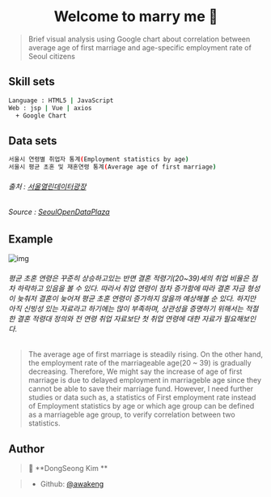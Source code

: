 <h1 align="center">Welcome to  marry me 👋</h1>

> Brief visual analysis using Google chart about correlation between average age of first marriage and age-specific employment rate of Seoul citizens

## Skill sets

```sh
Language : HTML5 | JavaScript
Web : jsp | Vue | axios
  + Google Chart
```

## Data sets

```sh
서울시 연령별 취업자 통계(Employment statistics by age)
서울시 평균 초혼 및 재혼연령 통계(Average age of first marriage)
```
###### 출처 : [서울열린데이터광장](http://data.seoul.go.kr)
###### Source : [SeoulOpenDataPlaza](http://data.seoul.go.kr)

## Example
![img](https://user-images.githubusercontent.com/44081090/64932690-aefe7700-d87b-11e9-93b9-95fdd8383c0e.jpg)
###### 평균 초혼 연령은 꾸준히 상승하고있는 반면 결혼 적령기(20~39)세의 취업 비율은 점차 하락하고 있음을 볼 수 있다. 따라서 취업 연령이 점차 증가함에 따라 결혼 자금 형성이 늦춰저 결혼이 늦어져 평균 초혼 연령이 증가하지 않을까 예상해볼 순 있다. 하지만 아직 신빙성 있는 자료라고 하기에는 많이 부족하며, 상관성을 증명하기 위해서는 적절한 결혼 적령대 정의와 전 연령 취업 자료보단 첫 취업 연령에 대한 자료가 필요해보인다.

>The average age of first marriage is steadily rising. On the other hand, the employment rate of the marriageable age(20 ~ 39) is gradually decreasing. Therefore, We might say the increase of age of first marriage is due to delayed employment in marriageble age since they cannot be able to save their marriage fund. However, I need further studies or data such as, a statistics of First employment rate instead of Employment statistics by age or which age group can be defined as a marriageble age group, to verify correlation between two statistics.

## Author

>👤 **DongSeong Kim **

>* Github: [@awakeng](https://github.com/awakeng)
